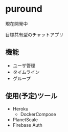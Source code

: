 # puround

現在開発中

目標共有型のチャットアプリ

## 機能

- ユーザ管理
- タイムライン
- グループ

## 使用(予定)ツール

- Heroku
  - DockerCompose
- PlanetScale
- Firebase Auth
